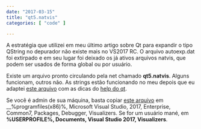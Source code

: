 ```yaml
---
date: "2017-03-15"
title: "qt5.natvis"
categories: [ "code" ]

---
```

A estratégia que utilizei em meu último artigo sobre Qt para expandir o tipo QString no depurador não existe mais no VS2017 RC. O arquivo autoexp.dat foi extirpado e em seu lugar foi deixado os já ativos arquivos natvis, que podem ser usados de forma global ou por usuário.

Existe um arquivo pronto circulando pela net chamado __qt5.natvis__. Alguns funcionam, outros não. As strings estão funcionando no meu depois que eu adaptei [este arquivo](https://raw.githubusercontent.com/a1ext/labeless/master/test/qt5.natvis) com as dicas do [help do qt](https://wiki.qt.io/IDE_Debug_Helpers).

Se você é admin de sua máquina, basta copiar [este arquivo](/download/qt5.natvis) em __%programfiles(x86)%, Microsoft Visual Studio, 2017, Enterprise, Common7, Packages, Debugger, Visualizers. Se for um usuário mané, em __%USERPROFILE%, Documents, Visual Studio 2017, Visualizers__.

